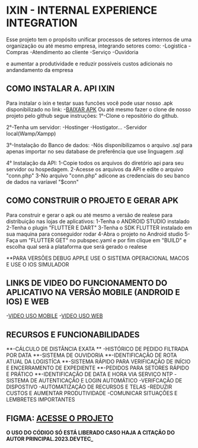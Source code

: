 # IXIN - INTERNAL EXPERIENCE INTEGRATION

Esse projeto tem o propósito unificar processos de setores internos de uma organização ou até mesmo empresa, integrando setores como: 
  -Logistíca
  -Compras
  -Atendimento ao cliente
  -Serviço
  -Ouvidoria
  
  e aumentar a produtividade e reduzir possíveis custos adicionais no andandamento da empresa

## COMO INSTALAR A. API IXIN

Para instalar o ixin e testar suas funcões você pode usar nosso .apk disponibilizado no link:
  -[BAIXAR APK]()
Ou até mesmo fazer o clone de nosso projeto pelo github segue instruções:
  1°-Clone o repositório do github.
  
  2°-Tenha um servidor:
    -Hostinger
    -Hostigator...
    -Servidor local(Wamp/Xampp)
    
  3°-Instalação do Banco de dados:
     -Nós disponibilizamos o arquivo .sql para apenas importar no seu database de preferência que use linguagem .sql
     
  4° Instalação da API:
      1-Copie todos os arquivos do diretório api para seu servidor ou hospedagem.
      2-Acesse os arquivos da API e edite o arquivo "conn.php"
      3-No arquivo "conn.php" adicone as credenciais do seu banco de dados na varíavel "$conn"
      
## COMO CONSTRUIR O PROJETO E GERAR APK
    
  Para construir e gerar o apk ou até mesmo a versão de realese para distribuição nas lojas de aplicativos:
      1-Tenha o ANDROID STUDIO instalado
      2-Tenha o plugin "FLUTTER E DART"
      3-Tenha o SDK FLUTTER instalado em sua maquina para conseguidor rodar
      4-Abra o projeto no Android studio
      5-Faça um "FLUTTER GET" no pubspec.yaml
  e por fim clique em "BUILD" e escolha qual será a plataforma que será gerado o realese

**PARA VERSÕES DEBUG APPLE USE O SISTEMA OPERACIONAL MACOS E USE O IOS SIMULADOR

 ## LINKS DE VIDEO DO FUNCIONAMENTO DO APLICATIVO NA VERSÃO MOBILE (ANDROID E IOS) E WEB

  -[VIDEO USO MOBILE]()
  -[VIDEO USO WEB]()
  

## RECURSOS E FUNCIONABILIDADES

  **-CÁLCULO DE DISTÂNCIA EXATA
  ** -HISTÓRICO DE PEDIDO FILTRADA POR DATA
  **-SISTEMA DE OUVIDORIA
  **-IDENTIFICAÇÃO DE ROTA ATUAL DA LOGISTÍCA
  **-SISTEMA RÁPIDO PARA VERIFICAÇÃO DE INÍCIO E ENCERRAMENTO DE EXPEDIENTE
  **-PEDIDOS PARA SETORES RÁPIDO E PRÁTICO
  **-IDENTIFICAÇÃO DE DATA E HORA VIA SERVIÇO NTP
    -SISTEMA DE AUTENTICAÇÃO E LOGIN AUTOMÁTICO
    -VERIFCAÇÃO DE DISPOSTIVO
    -AUTOMATIZAÇÃO DE RECURSOS E TELAS
    -REDUZIR CUSTOS E AUMENTAR PRODUTIVIDADE
    -COMUNICAR SITUAÇÕES E LEMBRETES IMPORTANTES

 
 ## FIGMA: [ACESSE O PROJETO](https://www.figma.com/file/SqmFGOSluqmZ1F9H9skRkq/IXIN---PROJETO-UNINOVE-S%C3%89TIMO-SEMESTRE-GRUPO-13?type=design&t=NX9FMQPC3s8ZYyXf-6)
 
 
 **O USO DO CÓDIGO SÓ ESTÁ LIBERADO CASO HAJA A CITAÇÃO DO AUTOR PRINCIPAL.2023.DEVTEC_**

